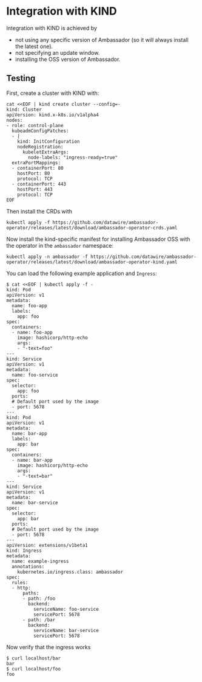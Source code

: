 # Integration with KIND

Integration with KIND is achieved by

- not using any specific version of Ambassador (so it will always install the latest one).
- not specifying an update window.
- installing the OSS version of Ambassador.

## Testing

First, create a cluster with KIND with:

```commandline
cat <<EOF | kind create cluster --config=-
kind: Cluster
apiVersion: kind.x-k8s.io/v1alpha4
nodes:
- role: control-plane
  kubeadmConfigPatches:
  - |
    kind: InitConfiguration
    nodeRegistration:
      kubeletExtraArgs:
        node-labels: "ingress-ready=true"
  extraPortMappings:
  - containerPort: 80
    hostPort: 80
    protocol: TCP
  - containerPort: 443
    hostPort: 443
    protocol: TCP
EOF
```

Then install the CRDs with

```commandline
kubectl apply -f https://github.com/datawire/ambassador-operator/releases/latest/download/ambassador-operator-crds.yaml
```

Now install the kind-specific manifest for installing Ambassador OSS with the
operator in the `ambassador` namespace:

```commandline
kubectl apply -n ambassador -f https://github.com/datawire/ambassador-operator/releases/latest/download/ambassador-operator-kind.yaml
```

You can load the following example application and `Ingress`:

```commandline
$ cat <<EOF | kubectl apply -f -
kind: Pod
apiVersion: v1
metadata:
  name: foo-app
  labels:
    app: foo
spec:
  containers:
  - name: foo-app
    image: hashicorp/http-echo
    args:
    - "-text=foo"
---
kind: Service
apiVersion: v1
metadata:
  name: foo-service
spec:
  selector:
    app: foo
  ports:
  # Default port used by the image
  - port: 5678
---
kind: Pod
apiVersion: v1
metadata:
  name: bar-app
  labels:
    app: bar
spec:
  containers:
  - name: bar-app
    image: hashicorp/http-echo
    args:
    - "-text=bar"
---
kind: Service
apiVersion: v1
metadata:
  name: bar-service
spec:
  selector:
    app: bar
  ports:
  # Default port used by the image
  - port: 5678
---
apiVersion: extensions/v1beta1
kind: Ingress
metadata:
  name: example-ingress
  annotations:
    kubernetes.io/ingress.class: ambassador
spec:
  rules:
  - http:
      paths:
      - path: /foo
        backend:
          serviceName: foo-service
          servicePort: 5678
      - path: /bar
        backend:
          serviceName: bar-service
          servicePort: 5678
```

Now verify that the ingress works

```commandline
$ curl localhost/bar
bar
$ curl localhost/foo
foo
```

